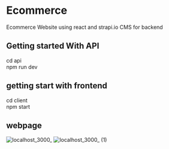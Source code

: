 # Ecommerce
Ecommerce Website using react and strapi.io CMS for backend

## Getting started With API

cd api </br>
npm run dev

## getting start with frontend

cd client </br>
npm start

## webpage
![localhost_3000_](https://github.com/salmankhan19/Ecommerce/assets/72861099/340114b4-6294-4b5d-9cf9-90673ab4dfec)
![localhost_3000_ (1)](https://github.com/salmankhan19/Ecommerce/assets/72861099/3a7d74cf-0db0-4ee6-9ddf-106a365d8af9)


